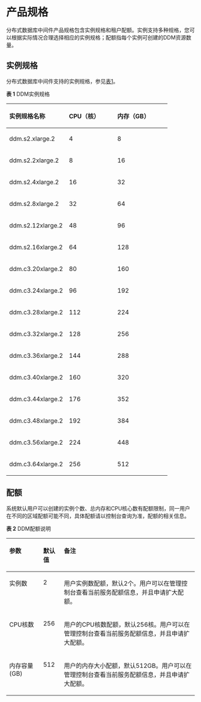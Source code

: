 # 产品规格<a name="ddm_01_0001"></a>

分布式数据库中间件产品规格包含实例规格和租户配额。实例支持多种规格，您可以根据实际情况合理选择相应的实例规格；配额指每个实例可创建的DDM资源数量。

## 实例规格<a name="section9213155217142"></a>

分布式数据库中间件支持的实例规格，参见[表1](#table13189358)。

**表 1** DDM实例规格

<a name="table13189358"></a>
<table><thead align="left"><tr id="row24749807"><th class="cellrowborder" valign="top" width="37%" id="mcps1.2.4.1.1"><p id="p58577354"><a name="p58577354"></a><a name="p58577354"></a>实例规格名称</p>
</th>
<th class="cellrowborder" valign="top" width="30%" id="mcps1.2.4.1.2"><p id="p47145209"><a name="p47145209"></a><a name="p47145209"></a>CPU（核）</p>
</th>
<th class="cellrowborder" valign="top" width="33%" id="mcps1.2.4.1.3"><p id="p60665573"><a name="p60665573"></a><a name="p60665573"></a>内存（GB）</p>
</th>
</tr>
</thead>
<tbody><tr id="row14964341"><td class="cellrowborder" valign="top" width="37%" headers="mcps1.2.4.1.1 "><p id="p4152081"><a name="p4152081"></a><a name="p4152081"></a>ddm.s2.xlarge.2</p>
</td>
<td class="cellrowborder" valign="top" width="30%" headers="mcps1.2.4.1.2 "><p id="p774306"><a name="p774306"></a><a name="p774306"></a>4</p>
</td>
<td class="cellrowborder" valign="top" width="33%" headers="mcps1.2.4.1.3 "><p id="p62718864"><a name="p62718864"></a><a name="p62718864"></a>8</p>
</td>
</tr>
<tr id="row27598869"><td class="cellrowborder" valign="top" width="37%" headers="mcps1.2.4.1.1 "><p id="p20915929"><a name="p20915929"></a><a name="p20915929"></a>ddm.s2.2xlarge.2</p>
</td>
<td class="cellrowborder" valign="top" width="30%" headers="mcps1.2.4.1.2 "><p id="p16468652"><a name="p16468652"></a><a name="p16468652"></a>8</p>
</td>
<td class="cellrowborder" valign="top" width="33%" headers="mcps1.2.4.1.3 "><p id="p58892473"><a name="p58892473"></a><a name="p58892473"></a>16</p>
</td>
</tr>
<tr id="row60270212"><td class="cellrowborder" valign="top" width="37%" headers="mcps1.2.4.1.1 "><p id="p50048984"><a name="p50048984"></a><a name="p50048984"></a>ddm.s2.4xlarge.2</p>
</td>
<td class="cellrowborder" valign="top" width="30%" headers="mcps1.2.4.1.2 "><p id="p27435897"><a name="p27435897"></a><a name="p27435897"></a>16</p>
</td>
<td class="cellrowborder" valign="top" width="33%" headers="mcps1.2.4.1.3 "><p id="p7715150"><a name="p7715150"></a><a name="p7715150"></a>32</p>
</td>
</tr>
<tr id="row2327487"><td class="cellrowborder" valign="top" width="37%" headers="mcps1.2.4.1.1 "><p id="p54308798"><a name="p54308798"></a><a name="p54308798"></a>ddm.s2.8xlarge.2</p>
</td>
<td class="cellrowborder" valign="top" width="30%" headers="mcps1.2.4.1.2 "><p id="p36936550"><a name="p36936550"></a><a name="p36936550"></a>32</p>
</td>
<td class="cellrowborder" valign="top" width="33%" headers="mcps1.2.4.1.3 "><p id="p39070558"><a name="p39070558"></a><a name="p39070558"></a>64</p>
</td>
</tr>
<tr id="row81831617103513"><td class="cellrowborder" valign="top" width="37%" headers="mcps1.2.4.1.1 "><p id="p8184131715353"><a name="p8184131715353"></a><a name="p8184131715353"></a>ddm.s2.12xlarge.2</p>
</td>
<td class="cellrowborder" valign="top" width="30%" headers="mcps1.2.4.1.2 "><p id="p141849179351"><a name="p141849179351"></a><a name="p141849179351"></a>48</p>
</td>
<td class="cellrowborder" valign="top" width="33%" headers="mcps1.2.4.1.3 "><p id="p118471723519"><a name="p118471723519"></a><a name="p118471723519"></a>96</p>
</td>
</tr>
<tr id="row0276111843513"><td class="cellrowborder" valign="top" width="37%" headers="mcps1.2.4.1.1 "><p id="p0276818193519"><a name="p0276818193519"></a><a name="p0276818193519"></a>ddm.s2.16xlarge.2</p>
</td>
<td class="cellrowborder" valign="top" width="30%" headers="mcps1.2.4.1.2 "><p id="p32762187350"><a name="p32762187350"></a><a name="p32762187350"></a>64</p>
</td>
<td class="cellrowborder" valign="top" width="33%" headers="mcps1.2.4.1.3 "><p id="p192768183357"><a name="p192768183357"></a><a name="p192768183357"></a>128</p>
</td>
</tr>
<tr id="row3959921144011"><td class="cellrowborder" valign="top" width="37%" headers="mcps1.2.4.1.1 "><p id="p7960821114014"><a name="p7960821114014"></a><a name="p7960821114014"></a>ddm.c3.20xlarge.2</p>
</td>
<td class="cellrowborder" valign="top" width="30%" headers="mcps1.2.4.1.2 "><p id="p17960172120409"><a name="p17960172120409"></a><a name="p17960172120409"></a>80</p>
</td>
<td class="cellrowborder" valign="top" width="33%" headers="mcps1.2.4.1.3 "><p id="p139608212405"><a name="p139608212405"></a><a name="p139608212405"></a>160</p>
</td>
</tr>
<tr id="row46101022204020"><td class="cellrowborder" valign="top" width="37%" headers="mcps1.2.4.1.1 "><p id="p661052218408"><a name="p661052218408"></a><a name="p661052218408"></a>ddm.c3.24xlarge.2</p>
</td>
<td class="cellrowborder" valign="top" width="30%" headers="mcps1.2.4.1.2 "><p id="p176101222184019"><a name="p176101222184019"></a><a name="p176101222184019"></a>96</p>
</td>
<td class="cellrowborder" valign="top" width="33%" headers="mcps1.2.4.1.3 "><p id="p156101022194018"><a name="p156101022194018"></a><a name="p156101022194018"></a>192</p>
</td>
</tr>
<tr id="row4256192319403"><td class="cellrowborder" valign="top" width="37%" headers="mcps1.2.4.1.1 "><p id="p1825642319406"><a name="p1825642319406"></a><a name="p1825642319406"></a>ddm.c3.28xlarge.2</p>
</td>
<td class="cellrowborder" valign="top" width="30%" headers="mcps1.2.4.1.2 "><p id="p14256132313409"><a name="p14256132313409"></a><a name="p14256132313409"></a>112</p>
</td>
<td class="cellrowborder" valign="top" width="33%" headers="mcps1.2.4.1.3 "><p id="p122561923144015"><a name="p122561923144015"></a><a name="p122561923144015"></a>224</p>
</td>
</tr>
<tr id="row16947323124013"><td class="cellrowborder" valign="top" width="37%" headers="mcps1.2.4.1.1 "><p id="p1194732313404"><a name="p1194732313404"></a><a name="p1194732313404"></a>ddm.c3.32xlarge.2</p>
</td>
<td class="cellrowborder" valign="top" width="30%" headers="mcps1.2.4.1.2 "><p id="p9947112394010"><a name="p9947112394010"></a><a name="p9947112394010"></a>128</p>
</td>
<td class="cellrowborder" valign="top" width="33%" headers="mcps1.2.4.1.3 "><p id="p894719236409"><a name="p894719236409"></a><a name="p894719236409"></a>256</p>
</td>
</tr>
<tr id="row1486112494017"><td class="cellrowborder" valign="top" width="37%" headers="mcps1.2.4.1.1 "><p id="p348619244400"><a name="p348619244400"></a><a name="p348619244400"></a>ddm.c3.36xlarge.2</p>
</td>
<td class="cellrowborder" valign="top" width="30%" headers="mcps1.2.4.1.2 "><p id="p2486524154018"><a name="p2486524154018"></a><a name="p2486524154018"></a>144</p>
</td>
<td class="cellrowborder" valign="top" width="33%" headers="mcps1.2.4.1.3 "><p id="p34861224164011"><a name="p34861224164011"></a><a name="p34861224164011"></a>288</p>
</td>
</tr>
<tr id="row913117254400"><td class="cellrowborder" valign="top" width="37%" headers="mcps1.2.4.1.1 "><p id="p413122554013"><a name="p413122554013"></a><a name="p413122554013"></a>ddm.c3.40xlarge.2</p>
</td>
<td class="cellrowborder" valign="top" width="30%" headers="mcps1.2.4.1.2 "><p id="p313112250402"><a name="p313112250402"></a><a name="p313112250402"></a>160</p>
</td>
<td class="cellrowborder" valign="top" width="33%" headers="mcps1.2.4.1.3 "><p id="p2131152504012"><a name="p2131152504012"></a><a name="p2131152504012"></a>320</p>
</td>
</tr>
<tr id="row1072532514019"><td class="cellrowborder" valign="top" width="37%" headers="mcps1.2.4.1.1 "><p id="p117251325134010"><a name="p117251325134010"></a><a name="p117251325134010"></a>ddm.c3.44xlarge.2</p>
</td>
<td class="cellrowborder" valign="top" width="30%" headers="mcps1.2.4.1.2 "><p id="p16726102511404"><a name="p16726102511404"></a><a name="p16726102511404"></a>176</p>
</td>
<td class="cellrowborder" valign="top" width="33%" headers="mcps1.2.4.1.3 "><p id="p207261225194018"><a name="p207261225194018"></a><a name="p207261225194018"></a>352</p>
</td>
</tr>
<tr id="row1527716263403"><td class="cellrowborder" valign="top" width="37%" headers="mcps1.2.4.1.1 "><p id="p16456133924418"><a name="p16456133924418"></a><a name="p16456133924418"></a>ddm.c3.48xlarge.2</p>
</td>
<td class="cellrowborder" valign="top" width="30%" headers="mcps1.2.4.1.2 "><p id="p1145612393445"><a name="p1145612393445"></a><a name="p1145612393445"></a>192</p>
</td>
<td class="cellrowborder" valign="top" width="33%" headers="mcps1.2.4.1.3 "><p id="p1527742618407"><a name="p1527742618407"></a><a name="p1527742618407"></a>384</p>
</td>
</tr>
<tr id="row1994811275406"><td class="cellrowborder" valign="top" width="37%" headers="mcps1.2.4.1.1 "><p id="p5456839104410"><a name="p5456839104410"></a><a name="p5456839104410"></a>ddm.c3.56xlarge.2</p>
</td>
<td class="cellrowborder" valign="top" width="30%" headers="mcps1.2.4.1.2 "><p id="p19456203915448"><a name="p19456203915448"></a><a name="p19456203915448"></a>224</p>
</td>
<td class="cellrowborder" valign="top" width="33%" headers="mcps1.2.4.1.3 "><p id="p39481827174016"><a name="p39481827174016"></a><a name="p39481827174016"></a>448</p>
</td>
</tr>
<tr id="row10656152818403"><td class="cellrowborder" valign="top" width="37%" headers="mcps1.2.4.1.1 "><p id="p1745633954415"><a name="p1745633954415"></a><a name="p1745633954415"></a>ddm.c3.64xlarge.2</p>
</td>
<td class="cellrowborder" valign="top" width="30%" headers="mcps1.2.4.1.2 "><p id="p1645663914417"><a name="p1645663914417"></a><a name="p1645663914417"></a>256</p>
</td>
<td class="cellrowborder" valign="top" width="33%" headers="mcps1.2.4.1.3 "><p id="p1465616286407"><a name="p1465616286407"></a><a name="p1465616286407"></a>512</p>
</td>
</tr>
</tbody>
</table>

## 配额<a name="section4886191620151"></a>

系统默认用户可以创建的实例个数、总内存和CPU核心数有配额限制，同一用户在不同的区域配额可能不同，具体配额请以控制台查询为准，配额的相关信息。

**表 2**  DDM配额说明

<a name="table8135907"></a>
<table><thead align="left"><tr id="row9487824"><th class="cellrowborder" valign="top" width="18%" id="mcps1.2.4.1.1"><p id="p30316242"><a name="p30316242"></a><a name="p30316242"></a>参数</p>
</th>
<th class="cellrowborder" valign="top" width="11%" id="mcps1.2.4.1.2"><p id="p39696553"><a name="p39696553"></a><a name="p39696553"></a>默认值</p>
</th>
<th class="cellrowborder" valign="top" width="71%" id="mcps1.2.4.1.3"><p id="p61304253"><a name="p61304253"></a><a name="p61304253"></a>备注</p>
</th>
</tr>
</thead>
<tbody><tr id="row66697461"><td class="cellrowborder" valign="top" width="18%" headers="mcps1.2.4.1.1 "><p id="p33785274"><a name="p33785274"></a><a name="p33785274"></a>实例数</p>
</td>
<td class="cellrowborder" valign="top" width="11%" headers="mcps1.2.4.1.2 "><p id="p52252659"><a name="p52252659"></a><a name="p52252659"></a>2</p>
</td>
<td class="cellrowborder" valign="top" width="71%" headers="mcps1.2.4.1.3 "><p id="p4606985"><a name="p4606985"></a><a name="p4606985"></a>用户实例数配额，默认2个。用户可以在管理控制台查看当前服务配额信息，并且申请扩大配额。</p>
</td>
</tr>
<tr id="row37621475"><td class="cellrowborder" valign="top" width="18%" headers="mcps1.2.4.1.1 "><p id="p27440617"><a name="p27440617"></a><a name="p27440617"></a><span class="keyword" id="keyword1086961815468"><a name="keyword1086961815468"></a><a name="keyword1086961815468"></a>CPU</span>核数</p>
</td>
<td class="cellrowborder" valign="top" width="11%" headers="mcps1.2.4.1.2 "><p id="p8097541"><a name="p8097541"></a><a name="p8097541"></a>256</p>
</td>
<td class="cellrowborder" valign="top" width="71%" headers="mcps1.2.4.1.3 "><p id="p51921052"><a name="p51921052"></a><a name="p51921052"></a>用户的CPU核数配额，默认256核。用户可以在管理控制台查看当前服务配额信息，并且申请扩大配额。</p>
</td>
</tr>
<tr id="row44855704"><td class="cellrowborder" valign="top" width="18%" headers="mcps1.2.4.1.1 "><p id="p9433441"><a name="p9433441"></a><a name="p9433441"></a><span class="keyword" id="keyword1734121513465"><a name="keyword1734121513465"></a><a name="keyword1734121513465"></a>内存容量</span>(GB)</p>
</td>
<td class="cellrowborder" valign="top" width="11%" headers="mcps1.2.4.1.2 "><p id="p25911262"><a name="p25911262"></a><a name="p25911262"></a>512</p>
</td>
<td class="cellrowborder" valign="top" width="71%" headers="mcps1.2.4.1.3 "><p id="p18437496"><a name="p18437496"></a><a name="p18437496"></a>用户的内存大小配额，默认512GB。用户可以在管理控制台查看当前服务配额信息，并且申请扩大配额。</p>
</td>
</tr>
</tbody>
</table>


